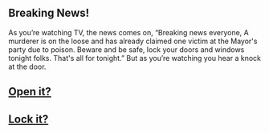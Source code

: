 ## Breaking News!

As you’re watching TV, the news comes on, “Breaking news everyone, A murderer is on the loose and has already claimed one victim at the Mayor's party due to poison. Beware and be safe, lock your doors and windows tonight folks. That's all for tonight.” But as you’re watching you hear a knock at the door.

## [Open it?](./text.md)
## [Lock it?](./)
